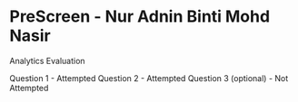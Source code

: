 # PreScreen - Nur Adnin Binti Mohd Nasir

Analytics Evaluation

Question 1 - Attempted 
Question 2 - Attempted 
Question 3 (optional) - Not Attempted 

